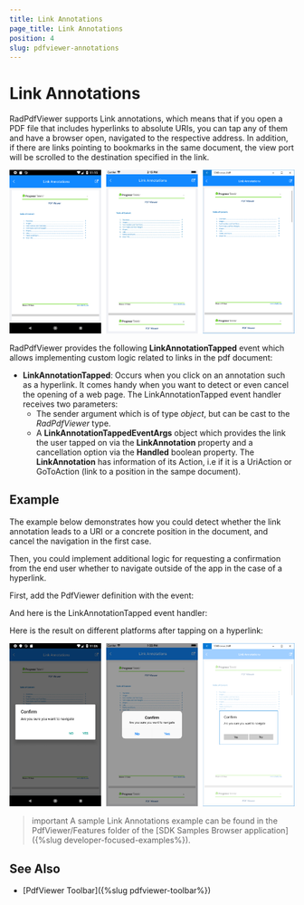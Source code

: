 ```yaml
---
title: Link Annotations
page_title: Link Annotations
position: 4
slug: pdfviewer-annotations
---
```


# Link Annotations

RadPdfViewer supports Link annotations, which means that if you open a PDF file that includes hyperlinks to absolute URIs, you can tap any of them and have a browser open, navigated to the respective address. In addition, if there are links pointing to bookmarks in the same document, the view port will be scrolled to the destination specified in the link.

![PdfViewer Link Annotation](images/pdfviewer-link-annotations.png)

RadPdfViewer provides the following **LinkAnnotationTapped** event which allows implementing custom logic related to links in the pdf document:

* **LinkAnnotationTapped**: Occurs when you click on an annotation such as a hyperlink. It comes handy when you want to detect or even cancel the opening of a web page. The LinkAnnotationTapped event handler receives two parameters:
	* The sender argument which is of type *object*, but can be cast to the *RadPdfViewer* type.
	* A __LinkAnnotationTappedEventArgs__ object which provides the link the user tapped on via the **LinkAnnotation** property and a cancellation option via the **Handled** boolean property. The **LinkAnnotation** has information of its Action, i.e if it is a UriAction or GoToAction (link to a position in the sampe document).

## Example

The example below demonstrates how you could detect whether the link annotation leads to a URI or a concrete position in the document, and cancel the navigation in the first case. 

Then, you could implement additional logic for requesting a confirmation from the end user whether to navigate outside of the app in the case of a hyperlink.

First, add the PdfViewer definition with the event:

<snippet id='pdfviewer-features-annotations-xaml' />

And here is the LinkAnnotationTapped event handler:

<snippet id='pdfviewer-annotations-event' />

Here is the result on different platforms after tapping on a hyperlink:

![PdfViewer Link Annotation Event](images/pdfviewer-link-annotationsevent.png)

>important A sample Link Annotations example can be found in the PdfViewer/Features folder of the [SDK Samples Browser application]({%slug developer-focused-examples%}).

## See Also

- [PdfViewer Toolbar]({%slug pdfviewer-toolbar%})
